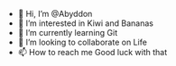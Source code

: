 - 👋 Hi, I’m @Abyddon
- 👀 I’m interested in Kiwi and Bananas
- 🌱 I’m currently learning Git
- 💞️ I’m looking to collaborate on Life
- 📫 How to reach me Good luck with that

<!---

--->
